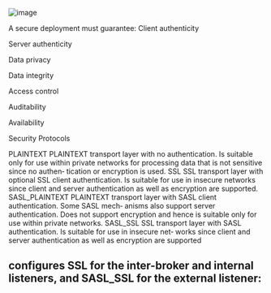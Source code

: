 ![image](https://github.com/user-attachments/assets/0f2a8813-abf7-4393-aa3f-ca54a43a344a)

A secure deployment must guarantee:
Client authenticity

Server authenticity

Data privacy

Data integrity

Access control

Auditability

Availability

Security Protocols

PLAINTEXT
PLAINTEXT transport layer with no authentication. Is suitable only for use
within private networks for processing data that is not sensitive since no authen‐
tication or encryption is used.
SSL
SSL transport layer with optional SSL client authentication. Is suitable for use in
insecure networks since client and server authentication as well as encryption are
supported.
SASL_PLAINTEXT
PLAINTEXT transport layer with SASL client authentication. Some SASL mech‐
anisms also support server authentication. Does not support encryption and
hence is suitable only for use within private networks.
SASL_SSL
SSL transport layer with SASL authentication. Is suitable for use in insecure net‐
works since client and server authentication as well as encryption are supported


## configures SSL for the inter-broker and internal listeners, and SASL_SSL for the external listener:
